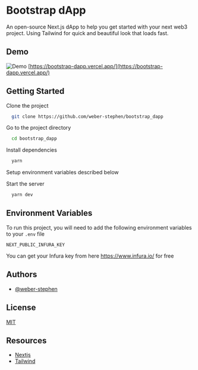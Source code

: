 # Bootstrap dApp

An open-source Next.js dApp to help you get started with your next web3 project.
Using Tailwind for quick and beautiful look that loads fast.

## Demo

![Demo](https://bootstrap-dapp.s3.us-west-1.amazonaws.com/Homepage.gif)
[https://bootstrap-dapp.vercel.app/](https://bootstrap-dapp.vercel.app/)

## Getting Started
Clone the project

```bash
  git clone https://github.com/weber-stephen/bootstrap_dapp
```

Go to the project directory

```bash
  cd bootstrap_dapp
```

Install dependencies

```bash
  yarn
```

Setup environment variables described below

Start the server

```bash
  yarn dev
```

## Environment Variables

To run this project, you will need to add the following environment variables to your `.env` file

`NEXT_PUBLIC_INFURA_KEY`

You can get your Infura key from here https://www.infura.io/ for free


## Authors

- [@weber-stephen](https://www.github.com/weber-stephen)

## License

[MIT](https://choosealicense.com/licenses/mit/)

## Resources

 - [Nextjs](https://nextjs.org/)
 - [Tailwind](https://tailwindui.com/)
 